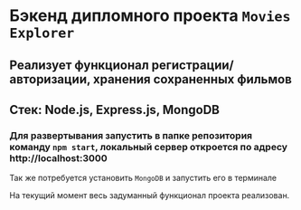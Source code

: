 # Бэкенд дипломного проекта `Movies Explorer`

## Реализует функционал регистрации/авторизации, хранения сохраненных фильмов

## Стек: Node.js, Express.js, MongoDB

### Для развертывания запустить в папке репозитория команду `npm start`, локальный сервер откроется по адресу http://localhost:3000
Так же потребуется установить `MongoDB` и запустить его в терминале

На текущий момент весь задуманный функционал проекта реализован. <br/>
